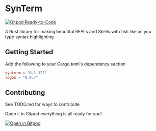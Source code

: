 # SynTerm

[![Gitpod Ready-to-Code](https://img.shields.io/badge/Gitpod-Ready--to--Code-blue?logo=gitpod)](https://gitpod.io/#https://github.com/JesterOrNot/synterm)

A Rust library for making beautiful REPLs and Shells with fish like as you type syntax highlighting

## Getting Started

Add the following to your Cargo.toml's dependency section

```toml
synterm = "0.1.121"
logos = "0.9.7"
```

## Contributing

See TODO.md for ways to contribute

Open it in Gitpod everything is all ready for you!

[![Open in Gitpod](https://gitpod.io/button/open-in-gitpod.svg)](https://gitpod.io/#https://github.com/JesterOrNot/synterm)
